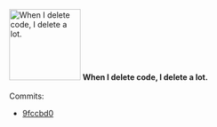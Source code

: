 <img src="https://github.com/my-badges/my-badges/blob/main/src/all-badges/mass-delete-commit/mass-delete-commit.png?raw=true" alt="When I delete code, I delete a lot." title="When I delete code, I delete a lot." width="128">
<strong>When I delete code, I delete a lot.</strong>
<br><br>Commits:

- <a href="https://github.com/antonmedv/spark/commit/9fccbd0ae4fe1e75a279e75cd617cbf4f5fc56a5">9fccbd0</a>